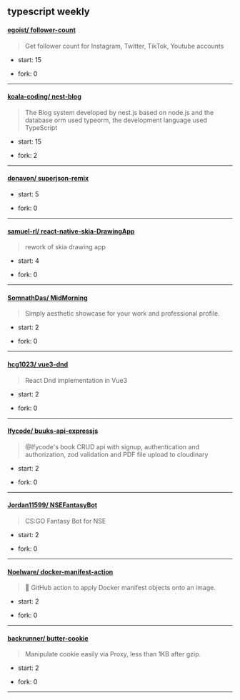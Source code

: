 ## typescript weekly

#### [egoist/ follower-count](https://github.com/egoist/follower-count)
>  Get follower count for Instagram, Twitter, TikTok, Youtube accounts
+ start: 15
+ fork: 0
---
#### [koala-coding/ nest-blog](https://github.com/koala-coding/nest-blog)
>   The Blog system developed by nest.js based on node.js and the database orm used typeorm, the development language used TypeScript
+ start: 15
+ fork: 2
---
#### [donavon/ superjson-remix](https://github.com/donavon/superjson-remix)
>  
+ start: 5
+ fork: 0
---
#### [samuel-rl/ react-native-skia-DrawingApp](https://github.com/samuel-rl/react-native-skia-DrawingApp)
>  rework of skia drawing app 
+ start: 4
+ fork: 0
---
#### [SomnathDas/ MidMorning](https://github.com/SomnathDas/MidMorning)
>  Simply aesthetic showcase for your work and professional profile.
+ start: 2
+ fork: 0
---
#### [hcg1023/ vue3-dnd](https://github.com/hcg1023/vue3-dnd)
>  React Dnd implementation in Vue3
+ start: 2
+ fork: 0
---
#### [Ifycode/ buuks-api-expressjs](https://github.com/Ifycode/buuks-api-expressjs)
>  @Ifycode's book CRUD api with signup, authentication and authorization, zod validation and PDF file upload to cloudinary
+ start: 2
+ fork: 0
---
#### [Jordan11599/ NSEFantasyBot](https://github.com/Jordan11599/NSEFantasyBot)
>  CS:GO Fantasy Bot for NSE
+ start: 2
+ fork: 0
---
#### [Noelware/ docker-manifest-action](https://github.com/Noelware/docker-manifest-action)
>  🐳 GitHub action to apply Docker manifest objects onto an image.
+ start: 2
+ fork: 0
---
#### [backrunner/ butter-cookie](https://github.com/backrunner/butter-cookie)
>  Manipulate cookie easily via Proxy, less than 1KB after gzip.
+ start: 2
+ fork: 0
---